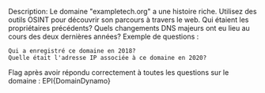 Description: Le domaine "exampletech.org" a une histoire riche. Utilisez des outils OSINT pour découvrir son parcours à travers le web. Qui étaient les propriétaires précédents? Quels changements DNS majeurs ont eu lieu au cours des deux dernières années?
Exemple de questions :

    Qui a enregistré ce domaine en 2018?
    Quelle était l'adresse IP associée à ce domaine en 2020?

Flag après avoir répondu correctement à toutes les questions sur le domaine : EPI{DomainDynamo}
